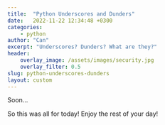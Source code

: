 ```yaml
---
title:  "Python Underscores and Dunders"
date:   2022-11-22 12:34:48 +0300
categories:
    - python
author: "Can"
excerpt: "Underscores? Dunders? What are they?"
header:
    overlay_image: /assets/images/security.jpg
    overlay_filter: 0.5
slug: python-underscores-dunders
layout: custom
---
```


Soon...

So this was all for today! Enjoy the rest of your day!